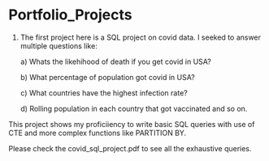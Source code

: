 # Portfolio_Projects

1) The first project here is a SQL project on covid data. I seeked to answer multiple questions like:

    a) Whats the likehihood of death if you get covid in USA?

    b) What percentage of population got covid in USA?

    c) What countries have the highest infection rate? 

    d) Rolling population in each country that got vaccinated and so on.
  
  This project shows my proficiiency to write basic SQL queries with use of CTE and more complex functions like PARTITION BY.
  
  Please check the covid_sql_project.pdf to see all the exhaustive queries.
